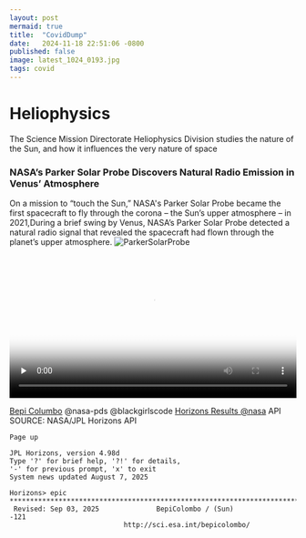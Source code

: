 ```yaml
---
layout: post
mermaid: true
title:  "CovidDump"
date:   2024-11-18 22:51:06 -0800
published: false
image: latest_1024_0193.jpg
tags: covid
---
```



# Heliophysics
The Science Mission Directorate Heliophysics Division studies the nature of the Sun, and how it influences the very nature of space 

### NASA’s Parker Solar Probe Discovers Natural Radio Emission in Venus’ Atmosphere
On a mission to “touch the Sun,” NASA's Parker Solar Probe became the first spacecraft to fly through the corona – the Sun’s upper atmosphere – in 2021,During a brief swing by Venus, NASA’s Parker Solar Probe detected a natural radio signal that revealed the spacecraft had flown through the planet’s upper atmosphere.
![ParkerSolarProbe](https://science.nasa.gov/wp-content/uploads/2023/03/parker-solar-probe-logo-1024x1024-2304629351.png)

<video controls preload="none" width="100%" height="auto" poster="https://svs.gsfc.nasa.gov/vis/a010000/a013800/a013847/13847_Parker_Venus.00100_print.jpg">

<source src="https://svs.gsfc.nasa.gov/vis/a010000/a013800/a013847/13847_Parker_Venus.mp4" type="video/mp4" />    
<source src="https://svs.gsfc.nasa.gov/vis/a010000/a013800/a013847/13847_Parker_Venus.mp4" type="video/mp4" />
      
        Download the
        or
        <a href="">MP4</a>
        video.
</video>


[Bepi Columbo](https://www.esa.int/Science_Exploration/Space_Science/BepiColombo)
@nasa-pds 
@blackgirlscode
[Horizons Results @nasa](https://ssd.jpl.nasa.gov/api/horizons.api?format=text&COMMAND=%27-121%27&OBJ_DATA=%27YES%27&MAKE_EPHEM=%27YES%27&EPHEM_TYPE=%27OBSERVER%27&CENTER=%27500@399%27&START_TIME=%272006-01-01%27&STOP_TIME=%272006-01-20%27&STEP_SIZE=%271%20d%27&QUANTITIES=%271,9,20,23,24,29%27) API SOURCE: NASA/JPL Horizons API
```shell
Page up
 
JPL Horizons, version 4.98d 
Type '?' for brief help, '?!' for details, 
'-' for previous prompt, 'x' to exit 
System news updated August 7, 2025
 
Horizons> epic
*******************************************************************************
 Revised: Sep 03, 2025              BepiColombo / (Sun)                    -121
                            http://sci.esa.int/bepicolombo/ 

```
